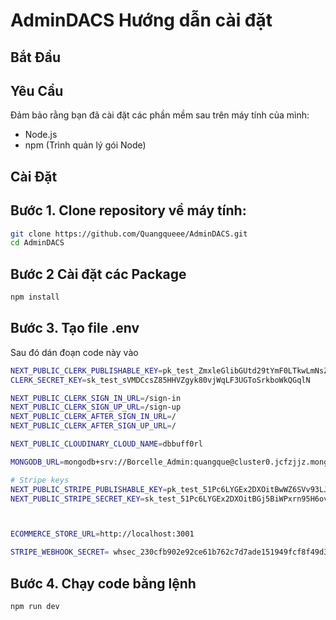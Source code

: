 # AdminDACS Hướng dẫn cài đặt

## Bắt Đầu

## Yêu Cầu

Đảm bảo rằng bạn đã cài đặt các phần mềm sau trên máy tính của mình:
- Node.js
- npm (Trình quản lý gói Node)

## Cài Đặt

## Bước 1. Clone repository về máy tính:

```bash
git clone https://github.com/Quangqueee/AdminDACS.git
cd AdminDACS
```
## Bước 2 Cài đặt các Package
```bash
npm install
```
## Bước 3. Tạo file .env

Sau đó dán đoạn code này vào
```bash
NEXT_PUBLIC_CLERK_PUBLISHABLE_KEY=pk_test_ZmxleGlibGUtd29tYmF0LTkwLmNsZXJrLmFjY291bnRzLmRldiQ
CLERK_SECRET_KEY=sk_test_sVMDCcsZ85HHVZgyk80vjWqLF3UGToSrkboWkQGqlN

NEXT_PUBLIC_CLERK_SIGN_IN_URL=/sign-in
NEXT_PUBLIC_CLERK_SIGN_UP_URL=/sign-up
NEXT_PUBLIC_CLERK_AFTER_SIGN_IN_URL=/
NEXT_PUBLIC_CLERK_AFTER_SIGN_UP_URL=/

NEXT_PUBLIC_CLOUDINARY_CLOUD_NAME=dbbuff0rl

MONGODB_URL=mongodb+srv://Borcelle_Admin:quangque@cluster0.jcfzjjz.mongodb.net/?retryWrites=true&w=majority&appName=Cluster0

# Stripe keys
NEXT_PUBLIC_STRIPE_PUBLISHABLE_KEY=pk_test_51Pc6LYGEx2DXOitBwWZ6SVv93LJlchVCF69fbAKVpaTf7G5G4laXVUMChG0VUMCWolnDGKUwThG6vJRYHEA24FCC00kJwNqSYh
NEXT_PUBLIC_STRIPE_SECRET_KEY=sk_test_51Pc6LYGEx2DXOitBGj5BiWPxrn95H6ovacuirD5FLWj9bC1kVt4ias0hhT2dhXSQUuG39gLNpWkkThXLJCengyj600n4siouUa



ECOMMERCE_STORE_URL=http://localhost:3001

STRIPE_WEBHOOK_SECRET= whsec_230cfb902e92ce61b762c7d7ade151949fcf8f49d3a3538af3a485020b3aadcf
```

## Bước 4. Chạy code bằng lệnh
```bash
npm run dev
```

